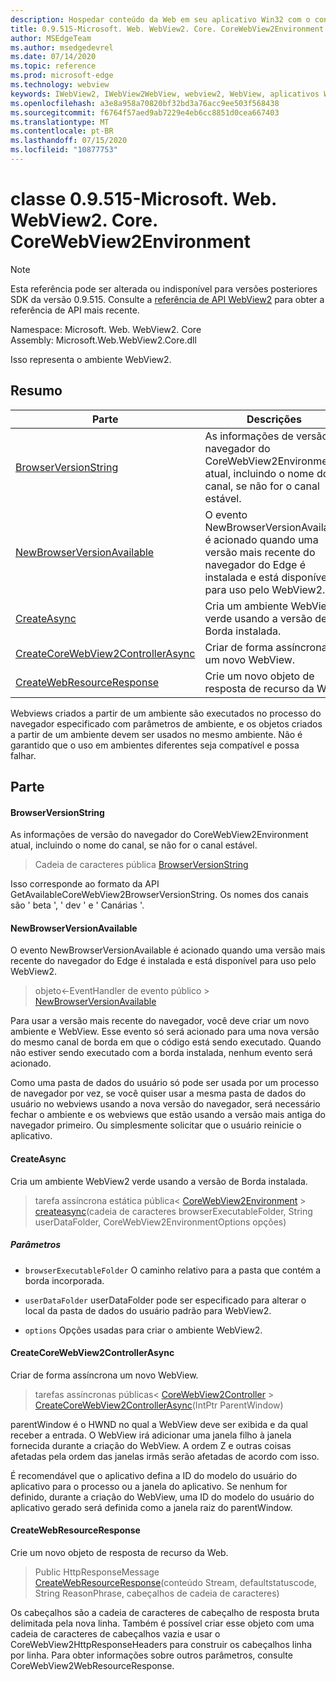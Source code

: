 ```yaml
---
description: Hospedar conteúdo da Web em seu aplicativo Win32 com o controle WebView2 do Microsoft Edge
title: 0.9.515-Microsoft. Web. WebView2. Core. CoreWebView2Environment
author: MSEdgeTeam
ms.author: msedgedevrel
ms.date: 07/14/2020
ms.topic: reference
ms.prod: microsoft-edge
ms.technology: webview
keywords: IWebView2, IWebView2WebView, webview2, WebView, aplicativos Win32, Win32, Edge, ICoreWebView2, ICoreWebView2Controller, controle do navegador, HTML Edge
ms.openlocfilehash: a3e8a958a70820bf32bd3a76acc9ee503f568438
ms.sourcegitcommit: f6764f57aed9ab7229e4eb6cc8851d0cea667403
ms.translationtype: MT
ms.contentlocale: pt-BR
ms.lasthandoff: 07/15/2020
ms.locfileid: "10877753"
---
```

# classe 0.9.515-Microsoft. Web. WebView2. Core. CoreWebView2Environment 

> [!NOTE]
> Esta referência pode ser alterada ou indisponível para versões posteriores SDK da versão 0.9.515. Consulte a [referência de API WebView2](../../../webview2-api-reference.md) para obter a referência de API mais recente.

Namespace: Microsoft. Web. WebView2. Core \
Assembly: Microsoft.Web.WebView2.Core.dll

Isso representa o ambiente WebView2.

## Resumo

 Parte                        | Descrições
--------------------------------|---------------------------------------------
[BrowserVersionString](#browserversionstring) | As informações de versão do navegador do CoreWebView2Environment atual, incluindo o nome do canal, se não for o canal estável.
[NewBrowserVersionAvailable](#newbrowserversionavailable) | O evento NewBrowserVersionAvailable é acionado quando uma versão mais recente do navegador do Edge é instalada e está disponível para uso pelo WebView2.
[CreateAsync](#createasync) | Cria um ambiente WebView2 verde usando a versão de Borda instalada.
[CreateCoreWebView2ControllerAsync](#createcorewebview2controllerasync) | Criar de forma assíncrona um novo WebView.
[CreateWebResourceResponse](#createwebresourceresponse) | Crie um novo objeto de resposta de recurso da Web.

Webviews criados a partir de um ambiente são executados no processo do navegador especificado com parâmetros de ambiente, e os objetos criados a partir de um ambiente devem ser usados no mesmo ambiente. Não é garantido que o uso em ambientes diferentes seja compatível e possa falhar.

## Parte

#### BrowserVersionString 

As informações de versão do navegador do CoreWebView2Environment atual, incluindo o nome do canal, se não for o canal estável.

> Cadeia de caracteres pública [BrowserVersionString](#browserversionstring)

Isso corresponde ao formato da API GetAvailableCoreWebView2BrowserVersionString. Os nomes dos canais são ' beta ', ' dev ' e ' Canárias '.

#### NewBrowserVersionAvailable 

O evento NewBrowserVersionAvailable é acionado quando uma versão mais recente do navegador do Edge é instalada e está disponível para uso pelo WebView2.

> objeto<-EventHandler de evento público > [NewBrowserVersionAvailable](#newbrowserversionavailable)

Para usar a versão mais recente do navegador, você deve criar um novo ambiente e WebView. Esse evento só será acionado para uma nova versão do mesmo canal de borda em que o código está sendo executado. Quando não estiver sendo executado com a borda instalada, nenhum evento será acionado.

Como uma pasta de dados do usuário só pode ser usada por um processo de navegador por vez, se você quiser usar a mesma pasta de dados do usuário no webviews usando a nova versão do navegador, será necessário fechar o ambiente e os webviews que estão usando a versão mais antiga do navegador primeiro. Ou simplesmente solicitar que o usuário reinicie o aplicativo.

#### CreateAsync 

Cria um ambiente WebView2 verde usando a versão de Borda instalada.

> tarefa assíncrona estática pública< [CoreWebView2Environment](microsoft-web-webview2-core-corewebview2environment.md)  >  [createasync](#createasync)(cadeia de caracteres browserExecutableFolder, String userDataFolder, CoreWebView2EnvironmentOptions opções)

##### Parâmetros
* `browserExecutableFolder` O caminho relativo para a pasta que contém a borda incorporada. 

* `userDataFolder` userDataFolder pode ser especificado para alterar o local da pasta de dados do usuário padrão para WebView2. 

* `options` Opções usadas para criar o ambiente WebView2.

#### CreateCoreWebView2ControllerAsync 

Criar de forma assíncrona um novo WebView.

> tarefas assíncronas públicas< [CoreWebView2Controller](microsoft-web-webview2-core-corewebview2controller.md)  >  [CreateCoreWebView2ControllerAsync](#createcorewebview2controllerasync)(IntPtr ParentWindow)

parentWindow é o HWND no qual a WebView deve ser exibida e da qual receber a entrada. O WebView irá adicionar uma janela filho à janela fornecida durante a criação do WebView. A ordem Z e outras coisas afetadas pela ordem das janelas irmãs serão afetadas de acordo com isso.

É recomendável que o aplicativo defina a ID do modelo do usuário do aplicativo para o processo ou a janela do aplicativo. Se nenhum for definido, durante a criação do WebView, uma ID do modelo do usuário do aplicativo gerado será definida como a janela raiz do parentWindow.

#### CreateWebResourceResponse 

Crie um novo objeto de resposta de recurso da Web.

> Public HttpResponseMessage [CreateWebResourceResponse](#createwebresourceresponse)(conteúdo Stream, defaultstatuscode, String ReasonPhrase, cabeçalhos de cadeia de caracteres)

Os cabeçalhos são a cadeia de caracteres de cabeçalho de resposta bruta delimitada pela nova linha. Também é possível criar esse objeto com uma cadeia de caracteres de cabeçalhos vazia e usar o CoreWebView2HttpResponseHeaders para construir os cabeçalhos linha por linha. Para obter informações sobre outros parâmetros, consulte CoreWebView2WebResourceResponse.

